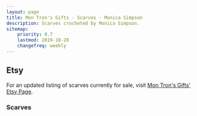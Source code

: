 ```yaml
---
layout: page
title: Mon Tron's Gifts - Scarves - Monica Simpson
description: Scarves crocheted by Monica Simpson.
sitemap:
    priority: 0.7
    lastmod: 2019-10-28
    changefreq: weekly
---
```

## Etsy

For an updated listing of scarves currently for sale, visit [Mon Tron's Gifts' Etsy Page](https://www.etsy.com/shop/MonTronsGifts).

### Scarves

<span class="image main"><img src="{{ site.baseurl }}/images/scarf.jpeg" alt="" /></span>
<span class="image main"><img src="{{ site.baseurl }}/images/orange-fuzzy-scarf.jpeg" alt="" /></span>
<span class="image main"><img src="{{ site.baseurl }}/images/black-fuzzy-scarf.jpeg" alt="" /></span>
<span class="image main"><img src="{{ site.baseurl }}/images/blue-fuzzy-scarf.jpeg" alt="" /></span>
<span class="image main"><img src="{{ site.baseurl }}/images/black-gray-scarf.jpeg" alt="" /></span>
<span class="image main"><img src="{{ site.baseurl }}/images/black-scarf.jpeg" alt="" /></span>
<span class="image main"><img src="{{ site.baseurl }}/images/black-white-scarf.jpeg" alt="" /></span>
<span class="image main"><img src="{{ site.baseurl }}/images/green-pink-scarf.jpeg" alt="" /></span>
<span class="image main"><img src="{{ site.baseurl }}/images/multi-color-scarf.jpeg" alt="" /></span>
<span class="image main"><img src="{{ site.baseurl }}/images/pink-scarf.jpeg" alt="" /></span>
<span class="image main"><img src="{{ site.baseurl }}/images/red-long-scarf.jpeg" alt="" /></span>
<span class="image main"><img src="{{ site.baseurl }}/images/bengals-scarf.jpeg" alt="" /></span>
<span class="image main"><img src="{{ site.baseurl }}/images/black-gray-white-scarf.jpeg" alt="" /></span>
<span class="image main"><img src="{{ site.baseurl }}/images/blue-scarf.jpeg" alt="" /></span>
<span class="image main"><img src="{{ site.baseurl }}/images/green-black-scarf.jpeg" alt="" /></span>
<span class="image main"><img src="{{ site.baseurl }}/images/ohio-state-scarf.jpeg" alt="" /></span>
<span class="image main"><img src="{{ site.baseurl }}/images/orange-white-scarf.jpeg" alt="" /></span>
<span class="image main"><img src="{{ site.baseurl }}/images/pink-scarf.jpeg" alt="" /></span>
<span class="image main"><img src="{{ site.baseurl }}/images/purple-stripe-scarf.jpeg" alt="" /></span>
<span class="image main"><img src="{{ site.baseurl }}/images/yellow-white-gray-scarf.jpeg" alt="" /></span>